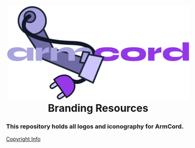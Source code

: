 <h1 align="center">
    <img src="./ac_logo.png" height="256px" /><br>
    Branding Resources
</h1>

### This repository holds all logos and iconography for ArmCord.

[Copyright Info](https://github.com/ArmCord/BrandingStuff/blob/main/COPYRIGHT.md)
